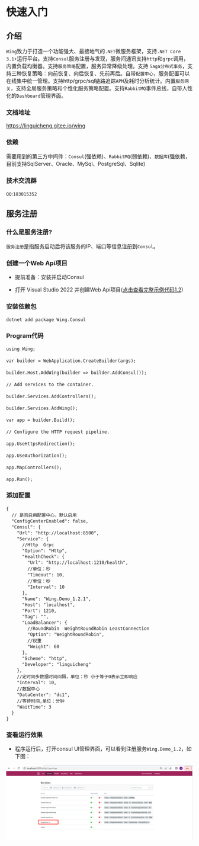 # 快速入门

## 介绍
`Wing`致力于打造一个功能强大、最接地气的`.NET`微服务框架，支持`.NET Core 3.1+`运行平台。支持`Consul`服务注册与发现，服务间通讯支持`http`和`grpc`调用，内置负载均衡器。支持`服务策略`配置，服务异常降级处理。支持
`Saga分布式事务`，支持三种恢复策略：向前恢复、向后恢复、先前再后。自带`配置中心`，服务配置可以在线集中统一管理。支持http/grpc/sql链路追踪`APM`及耗时分析统计。内置`服务网关`，支持全局服务策略和个性化服务策略配置。支持`RabbitMQ`事件总线，自带人性化的`Dashboard`管理界面。

### 文档地址
https://linguicheng.gitee.io/wing

### 依赖
需要用到的第三方中间件：`Consul`(强依赖)、`RabbitMQ`(弱依赖)、`数据库`(强依赖，目前支持SqlServer、Oracle、MySql、PostgreSql、Sqlite)

### 技术交流群
`QQ`:`183015352`

## 服务注册

### 什么是服务注册?

`服务注册`是指服务启动后将该服务的IP、端口等信息注册到`Consul`。

### 创建一个Web Api项目

* 提前准备：安装并启动Consul

* 打开 Visual Studio 2022 并创建Web Api项目([点击查看完整示例代码1.2](https://gitee.com/linguicheng/wing-demo/tree/master/1.2))

### 安装依赖包

```
dotnet add package Wing.Consul
```

### Program代码

```
using Wing;

var builder = WebApplication.CreateBuilder(args);

builder.Host.AddWing(builder => builder.AddConsul());

// Add services to the container.

builder.Services.AddControllers();

builder.Services.AddWing();

var app = builder.Build();

// Configure the HTTP request pipeline.

app.UseHttpsRedirection();

app.UseAuthorization();

app.MapControllers();

app.Run();
```

### 添加配置

```
{
  // 是否启用配置中心，默认启用
  "ConfigCenterEnabled": false,
  "Consul": {
    "Url": "http://localhost:8500",
    "Service": {
      //Http  Grpc
      "Option": "Http",
      "HealthCheck": {
        "Url": "http://localhost:1210/health",
        //单位：秒
        "Timeout": 10,
        //单位：秒
        "Interval": 10
      },
      "Name": "Wing.Demo_1.2.1",
      "Host": "localhost",
      "Port": 1210,
      "Tag": "",
      "LoadBalancer": {
        //RoundRobin  WeightRoundRobin LeastConnection
        "Option": "WeightRoundRobin",
        //权重
        "Weight": 60
      },
      "Scheme": "http",
      "Developer": "linguicheng"
    },
    //定时同步数据时间间隔，单位：秒 小于等于0表示立即响应
    "Interval": 10,
    //数据中心
    "DataCenter": "dc1",
    //等待时间,单位：分钟
    "WaitTime": 3
  }
}
```

### 查看运行效果

* 程序运行后，打开consul UI管理界面，可以看到注册服务`Wing.Demo_1.2`，如下图：

![输入图片说明](samples/Doc/quick-start/register.png)
